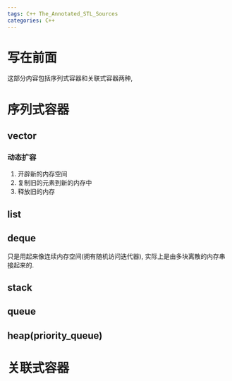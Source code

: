 ```yaml
---
tags: C++ The_Annotated_STL_Sources
categories: C++
---
```


# 写在前面

这部分内容包括序列式容器和关联式容器两种, 





# 序列式容器





## vector



### 动态扩容

1.   开辟新的内存空间
2.   复制旧的元素到新的内存中
3.   释放旧的内存







## list







## deque

只是用起来像连续内存空间(拥有随机访问迭代器), 实际上是由多块离散的内存串接起来的. 









## stack







## queue









## heap(priority_queue)





# 关联式容器











